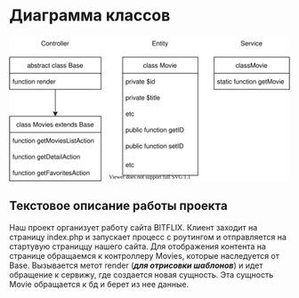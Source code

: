 # Диаграмма классов
![alt text](svg/diagramclass.svg)
## Текстовое описание работы проекта
Наш проект организует работу сайта BITFLIX. Клиент заходит на страницу index.php и запускает процесс с роутингом
и отправляется на стартувую страниццу нашего сайта. Для отображения контента на странице обращаемся к контроллеру
Movies, которые наследуется от Base. Вызывается метот render (***для отрисовки шаблонов***) и идет обращение к сервижу, где создается новая сущность.
Эта сущность Movie обращается к бд и берет из нее данные.